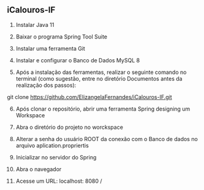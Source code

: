 ## iCalouros-IF
1. Instalar Java 11

2. Baixar o programa Spring Tool Suite

3. Instalar uma ferramenta Git

4. Instalar e configurar o Banco de Dados MySQL 8

5. Após a instalação das ferramentas, realizar o seguinte comando no terminal (como sugestão, entre no diretório Documentos antes da realização dos passos):

git clone https://github.com/ElizangelaFernandes/iCalouros-IF.git

6. Após clonar o repositório, abrir uma ferramenta Spring designing um Workspace

7. Abra o diretório do projeto no worckspace

8. Alterar a senha do usuário ROOT da conexão com o Banco de dados no arquivo aplication.propriertis

9. Inicializar no servidor do Spring

10. Abra o navegador

11. Acesse um URL: localhost: 8080 /
